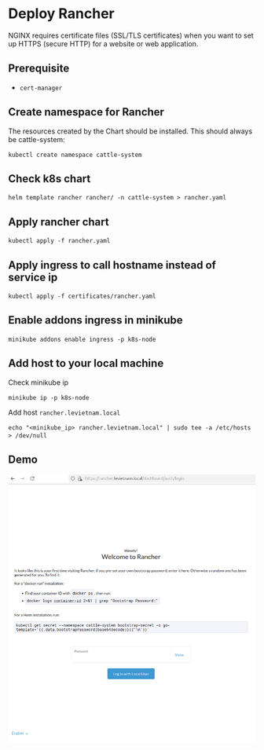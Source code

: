 # Deploy Rancher

NGINX requires certificate files (SSL/TLS certificates) when you want to set up HTTPS (secure HTTP) for a website or web application.
## Prerequisite
- ```cert-manager``` 

## Create namespace for Rancher
The resources created by the Chart should be installed. This should always be cattle-system:
```
kubectl create namespace cattle-system
```

## Check k8s chart
```
helm template rancher rancher/ -n cattle-system > rancher.yaml
```

## Apply rancher chart 
```
kubectl apply -f rancher.yaml
```

## Apply ingress to call hostname instead of service ip
```
kubectl apply -f certificates/rancher.yaml
```

## Enable addons ingress in minikube
```
minikube addons enable ingress -p k8s-node
```

## Add host to your local machine
Check minikube ip
```
minikube ip -p k8s-node
```

Add host ```rancher.levietnam.local```
```
echo "<minikube_ip> rancher.levietnam.local" | sudo tee -a /etc/hosts > /dev/null
```


## Demo
![Alt text](/images/rancher.png)

